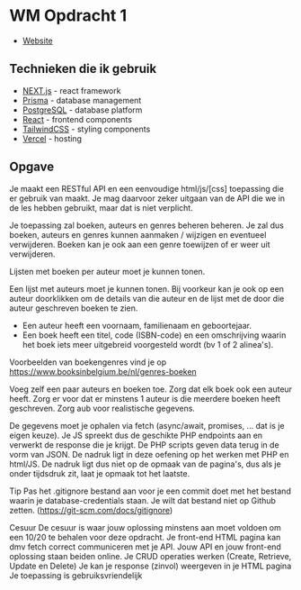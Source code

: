# WM Opdracht 1

- [Website](https://www.wm.ziasserver.com)

## Technieken die ik gebruik

- [NEXT.js](https://nextjs.org/docs) - react framework
- [Prisma](https://www.prisma.io/docs) - database management
- [PostgreSQL](https://www.postgresql.org/docs/) - database platform
- [React](https://react.dev/learn) - frontend components
- [TailwindCSS](https://tailwindcss.com/docs/) - styling components
- [Vercel](https://vercel.com/docs) - hosting

## Opgave

Je maakt een RESTful API en een eenvoudige html/js/[css] toepassing die er gebruik van maakt.
Je mag daarvoor zeker uitgaan van de API die we in de les hebben gebruikt, maar dat is niet
verplicht.

Je toepassing zal boeken, auteurs en genres beheren beheren. Je zal dus boeken, auteurs en genres kunnen aanmaken / wijzigen en eventueel verwijderen. Boeken kan je ook aan een genre toewijzen of er weer uit verwijderen.

Lijsten met boeken per auteur moet je kunnen tonen.

Een lijst met auteurs moet je kunnen tonen. Bij voorkeur kan je ook op een auteur doorklikken om de details van die auteur en de lijst met de door die auteur geschreven boeken te zien.

- Een auteur heeft een voornaam, familienaam en geboortejaar.
- Een boek heeft een titel, code (ISBN-code) en een omschrijving waarin het boek iets meer uitgebreid voorgesteld wordt (bv 1 of 2 alinea's).

Voorbeelden van boekengenres vind je op https://www.booksinbelgium.be/nl/genres-boeken

Voeg zelf een paar auteurs en boeken toe.
Zorg dat elk boek ook een auteur heeft.
Zorg er voor dat er minstens 1 auteur is die meerdere boeken heeft geschreven.
Zorg aub voor realistische gegevens.

De gegevens moet je ophalen via fetch (async/await, promises, ... dat is je eigen keuze).
Je JS spreekt dus de geschikte PHP endpoints aan en verwerkt de response die je krijgt. De PHP scripts geven data terug in de vorm van JSON.
De nadruk ligt in deze oefening op het werken met PHP en html/JS. De nadruk ligt dus niet op de opmaak van de pagina's, dus als je onder tijdsdruk zit, laat je opmaak tot het laatste.

Tip
Pas het .gitignore bestand aan voor je een commit doet met het bestand waarin je database-credentials staan.
Je wilt dat bestand niet op Github zetten. (https://git-scm.com/docs/gitignore)

Cesuur
De cesuur is waar jouw oplossing minstens aan moet voldoen om een 10/20 te behalen voor deze opdracht.
Je front-end HTML pagina kan dmv fetch correct communiceren met je API.
Jouw API en jouw front-end oplossing staan beiden online.
Je CRUD operaties werken (Create, Retrieve, Update en Delete)
Je kan je response (zinvol) weergeven in je HTML pagina
Je toepassing is gebruiksvriendelijk
